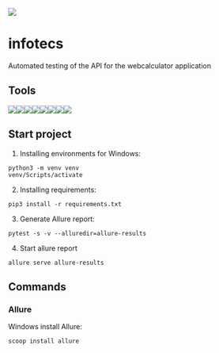 [![](https://img.shields.io/badge/allure-passed-green)](https://karbolinivan.github.io/infotecs/)
# infotecs
Automated testing of the API for the webcalculator application
## Tools
<img src="https://img.shields.io/badge/python-0d1117?style=for-the-badge&logo=python"><img src="https://img.shields.io/badge/pytest-0d1117?style=for-the-badge&logo=pytest"><img src="https://img.shields.io/badge/pydantic-0d1117?style=for-the-badge&logo=pydantic"><img src="https://img.shields.io/badge/postman-0d1117?style=for-the-badge&logo=postman"><img src="https://img.shields.io/badge/Actions-0d1117?style=for-the-badge&logo=githubactions"><img src="https://img.shields.io/badge/pycharm-0d1117?style=for-the-badge&logo=pycharm&logoColor=0"><img src="https://img.shields.io/badge/git-0d1117?style=for-the-badge&logo=git&logoColor=0"><img src="https://img.shields.io/badge/github-0d1117?style=for-the-badge&logo=github">

## Start project

1. Installing environments for Windows:
```
python3 -m venv venv 
venv/Scripts/activate
```

2. Installing requirements:
```
pip3 install -r requirements.txt
```

3. Generate Allure report:
```
pytest -s -v --alluredir=allure-results
```

4. Start allure report
```
allure serve allure-results
```

## Commands
### Allure
Windows install Allure:
```
scoop install allure
```
